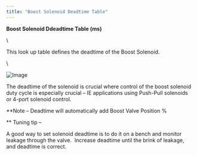 ```yaml
---
title: "Boost Solenoid Deadtime Table"
---
```


**Boost Solenoid Ddeadtime Table (ms)**

\

This look up table defines the deadtime of the Boost Solenoid. &nbsp;

\

![Image](</lib/NewItem711.png>)

The deadtime of the solenoid is crucial where control of the boost solenoid duty cycle is especially crucial – IE applications using Push-Pull solenoids or 4-port solenoid control. &nbsp;


\*\*Note – Deadtime will automatically add Boost Valve Position %


\*\* Tuning tip –&nbsp;

A good way to set solenoid deadtime is to do it on a bench and monitor leakage through the valve.&nbsp; Increase deadtime until the brink of leakage, and deadtime is correct. &nbsp;



